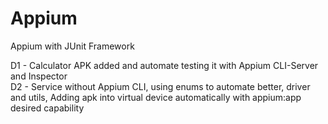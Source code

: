 # Appium

Appium with JUnit Framework

D1 - Calculator APK added and automate testing it with Appium CLI-Server and Inspector\
D2 - Service without Appium CLI, using enums to automate better, driver and utils, Adding apk into virtual device automatically with appium:app desired capability
